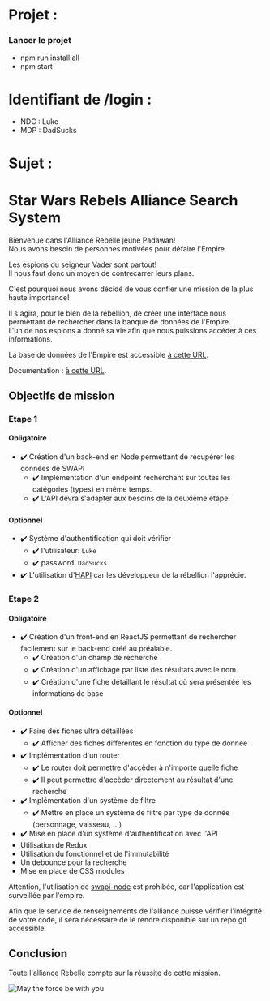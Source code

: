 # Projet : 
### Lancer le projet

  - npm run install:all
  - npm start

# Identifiant de /login :

  - NDC : Luke 
  - MDP : DadSucks

# Sujet : 

# Star Wars Rebels Alliance Search System
Bienvenue dans l'Alliance Rebelle jeune Padawan!<br/>
Nous avons besoin de personnes motivées pour défaire l'Empire.

Les espions du seigneur Vader sont partout! <br/>
Il nous faut donc un moyen de contrecarrer leurs plans.

C'est pourquoi nous avons décidé de vous confier une mission de la plus haute importance!

Il s'agira, pour le bien de la rébellion, de créer une interface nous permettant de rechercher dans la banque de données de l'Empire.  <br/>
L'un de nos espions a donné sa vie afin que nous puissions accéder à ces informations.
 
La base de données de l'Empire est accessible [à cette URL](https://swapi.dev/).

Documentation : [à cette URL](https://swapi.dev/documentation).

## Objectifs de mission

### Etape 1

#### Obligatoire
 - ✔️ Création d'un back-end en Node permettant de récupérer les données de SWAPI <br /> 
   - ✔️ Implémentation d'un endpoint recherchant sur toutes les catégories (types) en même temps.
   - ✔️ L'API devra s'adapter aux besoins de la deuxième étape.


#### Optionnel
 - ✔️ Système d'authentification qui doit vérifier
    - ✔️ l'utilisateur: `Luke`
    - ✔️ password: `DadSucks`
 - ✔️ L'utilisation d'[HAPI](https://hapi.dev/) car les développeur de la rébellion l'apprécie.


### Etape 2
#### Obligatoire
 - ✔️ Création d'un front-end en ReactJS permettant de rechercher facilement sur le back-end créé au préalable. <br/>
   - ✔️ Création d'un champ de recherche
   - ✔️ Création d'un affichage par liste des résultats avec le nom
   - ✔️ Création d'une fiche détaillant le résultat où sera présentée les informations de base

#### Optionnel
 - ✔️ Faire des fiches ultra détaillées
   - ✔️ Afficher des fiches differentes en fonction du type de donnée
 - ✔️ Implémentation d'un router
   - ✔️ Le router doit permettre d'accèder à n'importe quelle fiche
   - ✔️ Il peut permettre d'accèder directement au résultat d'une recherche
 - ✔️ Implémentation d'un système de filtre
   - ✔️ Mettre en place un système de filtre par type de donnée (personnage, vaisseau, ...)
 - ✔️ Mise en place d'un système d'authentification avec l'API
 - Utilisation de Redux
 - Utilisation du fonctionnel et de l'immutabilité
 - Un debounce pour la recherche
 - Mise en place de CSS modules

Attention, l'utilisation de [swapi-node](https://www.npmjs.com/package/swapi-node) est prohibée, car l'application est surveillée par l'empire. <br/>

Afin que le service de renseignements de l'alliance puisse vérifier l'intégrité de votre code, il sera nécessaire de le rendre disponible sur un repo git accessible.

## Conclusion
Toute l'alliance Rebelle compte sur la réussite de cette mission.

![May the force be with you](https://media.giphy.com/media/JDnaQ8qn0Myuk/200.gif)
